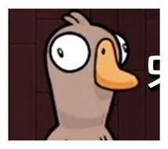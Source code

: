![스크린샷 2022-03-17 22.47.02](https://raw.githubusercontent.com/StanSign/StanSign.github.io/imageUpload/_assets/202203312003729.png)